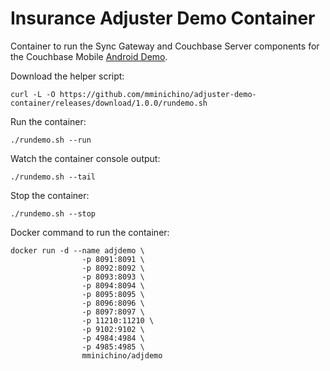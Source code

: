 # Insurance Adjuster Demo Container

Container to run the Sync Gateway and Couchbase Server components for the Couchbase Mobile [Android Demo](https://github.com/mminichino/sgw-android-example).

Download the helper script:

````
curl -L -O https://github.com/mminichino/adjuster-demo-container/releases/download/1.0.0/rundemo.sh
````

Run the container:

````
./rundemo.sh --run
````

Watch the container console output:

````
./rundemo.sh --tail
````

Stop the container:
````
./rundemo.sh --stop
````

Docker command to run the container:
````
docker run -d --name adjdemo \
                -p 8091:8091 \
                -p 8092:8092 \
                -p 8093:8093 \
                -p 8094:8094 \
                -p 8095:8095 \
                -p 8096:8096 \
                -p 8097:8097 \
                -p 11210:11210 \
                -p 9102:9102 \
                -p 4984:4984 \
                -p 4985:4985 \
                mminichino/adjdemo
````
